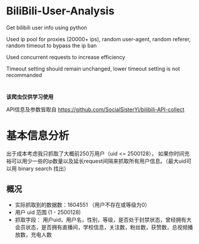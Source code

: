 # BiliBili-User-Analysis
Get bilibili user info using python

Used ip pool for proxies (20000+ ips), random user-agent, random referer, random timeout to bypass the ip ban

Used concurrent requests to increase efficiency

Timeout setting should remain unchanged, lower timeout setting is not recommanded
#
**该爬虫仅供学习使用**


API信息及参数皆取自 https://github.com/SocialSisterYi/bilibili-API-collect

# 基本信息分析
出于成本考虑我只抓取了大概前250万用户（uid <= 2500128）， 如果你时间充裕可以用少一些的ip数量以及延长request间隔来抓取所有用户信息。（最大uid可以用 binary search 找出）
## 概况
- 实际抓取到的数据数：1604551 （用户不存在或等级为0）
- 用户 uid 范围 (1 - 2500128)
- 抓取字段： 用户uid，用户名，性别，等级，是否处于封禁状态，曾经拥有大会员状态，是否拥有直播间，学校信息，关注数，粉丝数，获赞数，总视频播放数，充电人数 
